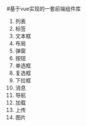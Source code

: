 #基于vue实现的一套前端组件库
1. 列表
2. 标签
3. 文本框
4. 布局
5. 弹窗
6. 按钮
7. 单选框
8. 复选框
9. 下拉框
10. 消息
11. 导航
12. 加载
13. 上传
14. 图片 